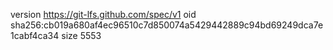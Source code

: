 version https://git-lfs.github.com/spec/v1
oid sha256:cb019a680af4ec96510c7d850074a5429442889c94bd69249dca7e1cabf4ca34
size 5553
